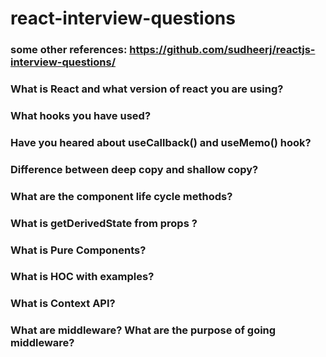 # react-interview-questions
### some other references: https://github.com/sudheerj/reactjs-interview-questions/
### What is React and what version of react you are using?
### What hooks you have used?
### Have you heared about useCallback() and useMemo() hook?
### Difference between deep copy and shallow copy?
### What are the component life cycle methods?
### What is getDerivedState from props ?
### What is Pure Components?
### What is HOC with examples?
### What is Context API?
### What are middleware? What are the purpose of going middleware?

